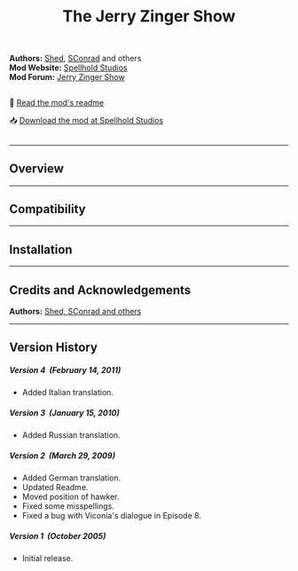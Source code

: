 

<div align="center"><h1></a>The Jerry Zinger Show</h1>

</div><br>


**Authors:** <a href="http://www.shsforums.net/user/3014-shed/">Shed</a>, <a href="http://www.shsforums.net/user/2832-sconrad/">SConrad</a> and others  
**Mod Website:** <a href="http://www.spellholdstudios.net/ie/jz">Spellhold Studios</a>  
**Mod Forum:** <a href="http://www.shsforums.net/forum/200-jerry-zinger-show">Jerry Zinger Show</a>



## 

:page_facing_up: [Read the mod's readme]()

:inbox_tray: [Download the mod at Spellhold Studios](http://www.shsforums.net/files/file/38-jerry-zinger-show/)<br>

## 



<hr>


## <a name="intro" id="intro"></a>Overview



<hr>


## <a name="compat" id="compat"></a>Compatibility



<hr>


## <a name="installation" id="installation"></a>Installation



<hr>


## <a name="credits" id="credits"></a>Credits and Acknowledgements

**Authors:** <a href="http://www.shsforums.net/user/3014-shed/">Shed, <a href="http://www.shsforums.net/user/2832-sconrad/">SConrad and others  


<hr>


## <a name="versions" id="versions"></a>Version History

##### Version 4 &nbsp;(February 14, 2011)
- Added Italian translation.

##### Version 3 &nbsp;(January 15, 2010)
- Added Russian translation.

##### Version 2 &nbsp;(March 29, 2009)
- Added German translation.
- Updated Readme.
- Moved position of hawker.
- Fixed some misspellings.
- Fixed a bug with Viconia's dialogue in Episode 8.

##### Version 1 &nbsp;(October 2005)
- Initial release.

